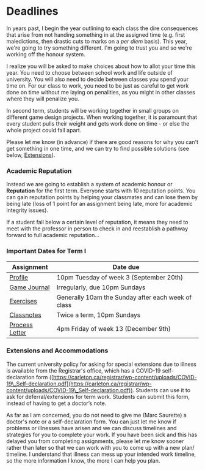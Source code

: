 # Deadlines

In years past, I begin the year outlining to each class the dire consequences that arise from not handing something in at the assigned time (e.g. first maledictions, then drastic cuts to marks on a _per diem_ basis). This year, we're going to try something different. I'm going to trust you and so we're working off the honour system.&#x20;

I realize you will be asked to make choices about how to allot your time this year. You need to choose between school work and life outside of university. You will also need to decide between classes you spend your time on. For our class to work, you need to be just as careful to get work done on time without me laying on penalities, as you might in other classes where they will penalize you.&#x20;

In second term, students will be working together in small groups on different game design projects. When working together, it is paramount that every student pulls their weight and gets work done on time - or else the whole project could fall apart.&#x20;

Please let me know (in advance) if there are good reasons for why you can't get something in one time, and we can try to find possible solutions (see below, [Extensions](deadlines.md#extensions-and-accommodations)).

### Academic Reputation

Instead we are going to establish a system of academic honour or **Reputation** for the first term. Everyone starts with 10 reputation points. You can gain reputation points by helping your classmates and can lose them by being late (loss of 1 point for an assignment being late, more for academic integrity issues).

If a student fall below a certain level of reputation, it means they need to meet with the professor in person to check in and reestablish a pathway forward to full academic reputation...

### Important Dates for Term I

| **Assignment**                                                       | **Date due**                                       |
| -------------------------------------------------------------------- | -------------------------------------------------- |
| [Profile](coursework/reflections/character-profile.md)               | 10pm Tuesday of week 3 (September 20th)            |
| [Game Journal](coursework/reflections/3.-game-journal.md)            | Irregularly, due 10pm Sundays                      |
| [Exercises](coursework/assignments/)                                 | Generally 10am the Sunday after each week of class |
| [Classnotes](coursework/reflections/2.-obsidian-notes/classnotes.md) | Twice a term, 10pm Sundays                         |
| [Process Letter](coursework/process-letters.md)                      | 4pm Friday of week 13 (December 9th)               |

### Extensions and Accommodations

The current university policy for asking for special extensions due to illness is available from the Registrar's office, which has a COVID-19 self-declaration form ([https://carleton.ca/registrar/wp-content/uploads/COVID-19\_Self-declaration.pdf](https://carleton.ca/registrar/wp-content/uploads/COVID-19\_Self-declaration.pdf)). Students can use it to ask for deferral/extensions for term work.  Students can submit this form, instead of having to get a doctor’s note.

As far as I am concerned, you do not need to give me (Marc Saurette) a doctor's note or a self-declaration form. You can just let me know if problems or illnesses have arisen and we can discuss timelines and strategies for you to complete your work. If you have been sick and this has delayed you from completing assignments, please let me know sooner rather than later so that we can work with you to come up with a new plan/ timeline. I understand that illness can mess up your intended work timeline, so the more information I know, the more I can help you plan.

